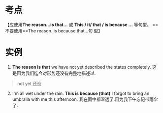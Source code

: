 # 考点
【应使用**The reason...is that...** 或 **This / it/
that / is because ...** 等句型。
==不要使用==The reason..is because that...句
型】





# 实例
1. **The reason is that** we have not yet described the states completely.
这是因为我们迄今对形势还没有完整地描述过.
> not yet  还没

2. l'm all wet under the rain. **This is because (that)** I forgot to bring an umbralla with me this afternoon.
我在雨中都湿透了.因为我下午忘记带雨伞了.




